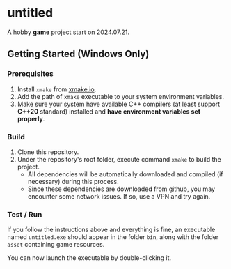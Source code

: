 # untitled
A hobby **game** project start on 2024.07.21.

## Getting Started (Windows Only)
### Prerequisites
1. Install `xmake` from [xmake.io](https://xmake.io).
2. Add the path of `xmake` executable to your system environment variables.
3. Make sure your system have available C++ compilers (at least support **C++20** standard) installed and **have environment variables set properly**.

### Build
1. Clone this repository.
2. Under the repository's root folder, execute command `xmake` to build the project.
   - All dependencies will be automatically downloaded and compiled (if necessary) during this process.
   - Since these dependencies are downloaded from github, you may encounter some network issues. If so, use a VPN and try again.

### Test / Run
If you follow the instructions above and everything is fine, an executable named `untitled.exe` should appear in the folder `bin`, along with the folder `asset` containing game resources.

You can now launch the executable by double-clicking it.
